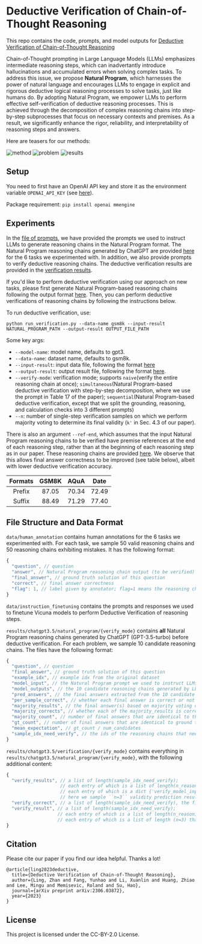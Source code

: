 # Deductive Verification of Chain-of-Thought Reasoning

This repo contains the code, prompts, and model outputs for [Deductive Verification of Chain-of-Thought Reasoning](https://arxiv.org/pdf/2306.03872.pdf)

Chain-of-Thought prompting in Large Language Models (LLMs) emphasizes intermediate reasoning steps, which can inadvertantly introduce hallucinations and accumulated errors when solving complex tasks. To address this issue, we propose **Natural Program**, which harnesses the power of natural language and encourages LLMs to engage in explicit and rigorous deductive logical reasoning processes to solve tasks, just like humans do. By adopting Natural Program, we empower LLMs to perform effective self-verification of deductive reasoning processes. This is achieved through the decomposition of complex reasoning chains into step-by-step subprocesses that focus on necessary contexts and premises. As a result, we significantly enhance the rigor, reliability, and interpretability of reasoning steps and answers.

Here are teasers for our methods:

![method](https://github.com/lz1oceani/verify_cot_test/assets/48645550/ade12267-fad1-4e74-b01b-76ad7706d2b1)
![problem](https://github.com/lz1oceani/verify_cot_test/assets/48645550/e5929891-06c5-461b-9632-202d841124eb)
![results](https://github.com/lz1oceani/verify_cot_test/assets/48645550/cdc496ef-4825-4f54-97f6-20e44b60ca4a)

## Setup
You need to first have an OpenAI API key and store it as the environment variable ``OPENAI_API_KEY`` (see [here](https://help.openai.com/en/articles/5112595-best-practices-for-api-key-safety)).

Package requirement: ``pip install openai mmengine``

## Experiments
In the [file of prompts](./prompts.py), we have provided the prompts we used to instruct LLMs to generate reasoning chains in the Natural Program format. The Natural Program reasoning chains generated by ChatGPT are provided [here](./results/chatgpt3.5/natural_program/) for the 6 tasks we experimented with. In addition, we also provide prompts to verify deductive reasoning chains. The deductive verification results are provided in the [verification results](./results/chatgpt3.5/verification/). 

If you'd like to perform deductive verification using our approach on new tasks, please first generate Natural Program-based reasoning chains following the output format [here](./results/chatgpt3.5/natural_program/). Then, you can perform deductive verifications of reasoning chains by following the instructions below.

To run deductive verification, use:

``python run_verification.py --data-name gsm8k --input-result NATURAL_PROGRAM_PATH --output-result OUTPUT_FILE_PATH``

Some key args:

- ``--model-name``: model name, defaults to gpt3.
- ``--data-name``: dataset name, defaults to gsm8k.
- ``--input-result``: input data file, following the format [here](./results/chatgpt3.5/natural_program/)
- ``--output-result``: output result file, following the format [here](./results/chatgpt3.5/verification/).
- ``--verify-mode``: verification mode; supports ``naive``(verify the entire reasoning chain at once); ``simultaneous``(Natural Program-based deductive verification with step-by-step decomposition, where we use the prompt in Table 17 of the paper); ``sequential``(Natural Program-based deductive verification, except that we split the grounding, reasoning, and calculation checks into 3 different prompts)
- ``--n``: number of single-step verification samples on which we perform majority voting to determine its final validity (`k'` in Sec. 4.3 of our paper).

There is also an argument ``--ref-end``, which assumes that the input Natural Program reasoning chains to be verified have premise references at the end of each reasoning step, rather than at the beginning of each reasoning step as in our paper. These reasoning chains are provided [here](./results/chatgpt3.5/natural_program/ref-suffix). We observe that this allows final answer correctness to be improved (see table below), albeit with lower deductive verification accuracy.

| Formats  | GSM8K       | AQuA    | Date  |
| :------: | :---------: | :-----: | :----:|
| Prefix   | 87.05       | 70.34   | 72.49 |
| Suffix   | 88.49       | 71.29   | 77.40 |

## File Structure and Data Format

``data/human_annotation`` contains human annotations for the 6 tasks we experimented with. For each task, we sample 50 valid reasoning chains and 50 reasoning chains exhibiting mistakes. It has the following format:

```javascript
{
  "question", // question
  "answer", // Natural Program reasoning chain output (to be verified)
  "final_answer", // ground truth solution of this question
  "correct", // final answer correctness
  "flag": 1, // label given by annotator; flag=1 means the reasoning chain is valid; flag=0 means the reasoning chain has mistakes
}
```

``data/instruction_finetuning`` contains the prompts and responses we used to finetune Vicuna models to perform Deductive Verification of reasoning steps.

``results/chatgpt3.5/natural_program/{verify_mode}`` contains **all** Natural Program reasoning chains generated by ChatGPT (GPT-3.5-turbo) before deductive verification. For each problem, we sample 10 candidate reasoning chains. The files have the following format:

```javascript
{
  "question", // question
  "final_answer", // ground truth solution of this question
  "example_idx", // example idx from the original dataset
  "model_input", // the Natural Program prompt we used to instruct LLMs to generate Natural Program reasoning chains
  "model_outputs", // the 10 candidate reasoning chains generated by LLM
  "pred_answers", // the final answers extracted from the 10 candidate reasoning chains
  "per_sample_correct", // whether each final answer is correct or not
  "majority_results", // the final answer(s) based on majority voting over 10 candidates; note that there can be multiple results after majority voting if they receive the same number of votes
  "majority_corrects", // whether each of the majority_results is correct
  "majority_count", // number of final answers that are identical to the first majority result
  "gt_count", // number of final answers that are identical to ground truth
  "mean_expectation", // gt_count / num_candidates
  "sample_idx_need_verify", // the ids of the reasoning chains that need to be verified; we verify the reasoning chains whose final answers receive the most and the second-most votes
}
```

``results/chatgpt3.5/verification/{verify_mode}`` contains everything in ``results/chatgpt3.5/natural_program/{verify_mode}``, with the following additional content:

```javascript
{
  "verify_results", // a list of length(sample_idx_need_verify);
                    // each entry of which is a list of length(n_reasoning_steps) that contains raw verification outputs for each reasoning step of the current reasoning chain;
                    // each entry of which is a dict {'verify_model_inputs': n verification inputs for current step, 'verify_model_outputs': n validity outputs for current step};
                    // here we sample ``n=3`` validity prediction results for each reasoning step following the Uniformity phase of our Uniformity-Plurality voting strategy
  "verify_correct", // a list of length(sample_idx_need_verify), the final verification result of each reasoning chain
  "verify_result", // a list of length(sample_idx_need_verify);
                   // each entry of which is a list of length(n_reasoning_steps) that contains extracted verification results for each reasoning step of the current reasoning chain;
                   // each entry of which is a list of length (n=3) that contains the final extracted verification result from each validation prediction candidate of the current reasoning step
}
```


## Citation

Please cite our paper if you find our idea helpful. Thanks a lot!

```
@article{ling2023deductive,
  title={Deductive Verification of Chain-of-Thought Reasoning},
  author={Ling, Zhan and Fang, Yunhao and Li, Xuanlin and Huang, Zhiao and Lee, Mingu and Memisevic, Roland and Su, Hao},
  journal={arXiv preprint arXiv:2306.03872},
  year={2023}
}
```

## License

This project is licensed under the CC-BY-2.0 License.
